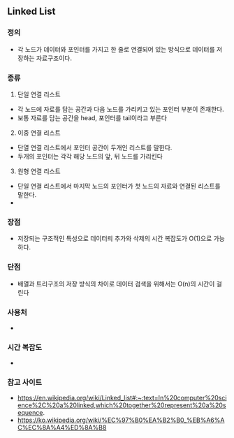 ## Linked List 
### 정의
- 각 노드가 데이터와 포인터를 가지고 한 줄로 연결되어 있는 방식으로 데이터를 저장하는 자료구조이다.


### 종류
1. 단일 연결 리스트
- 각 노드에 자료를 담는 공간과 다음 노드를 가리키고 있는 포인터 부분이 존재한다.
- 보통 자료를 담는 공간을 head, 포인터를 tail이라고 부른다


2. 이중 연결 리스트
- 단열 연결 리스트에서 포인터 공간이 두개인 리스트를 말한다.
- 두개의 포인터는 각각 해당 노드의 앞, 뒤 노드를 가리킨다


3. 원형 연결 리스트
- 단일 연결 리스트에서 마지막 노드의 포인터가 첫 노드의 자료와 연결된 리스트를 말한다.
- 

### 장점
- 저장되는 구조적인 특성으로 데이터릐 추가와 삭제의 시간 복잡도가 O(1)으로 가능하다.


### 단점
- 배열과 트리구조의 저장 방식의 차이로 데이터 검색을 위해서는 O(n)의 시간이 걸린다

### 사용처
- 

### 시간 복잡도
- 

### 참고 사이트
- https://en.wikipedia.org/wiki/Linked_list#:~:text=In%20computer%20science%2C%20a%20linked,which%20together%20represent%20a%20sequence.
- https://ko.wikipedia.org/wiki/%EC%97%B0%EA%B2%B0_%EB%A6%AC%EC%8A%A4%ED%8A%B8